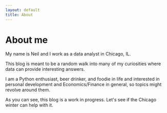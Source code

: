 ```yaml
---
layout: default
title: About
---
```

# About me

My name is Neil and I work as a data analyst in Chicago, IL.

This blog is meant to be a random walk into many of my curiosities where data can provide interesting answers.

I am a Python enthusiast, beer drinker, and foodie in life and interested in personal development and Economics/Finance in general, so topics might revolve around them.

As you can see, this blog is a work in progress.  Let's see if the Chicago winter can help with it.
